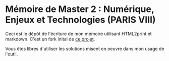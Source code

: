 Mémoire de Master 2 : Numérique, Enjeux et Technologies (PARIS VIII)
============

Ceci est le dépôt de l'écriture de mon mémoire utilisant HTML2print et markdown. C'est un fork inital de [ce projet](http://osp.kitchen/tools/html2print).

Vous êtes libres d'utiliser les solutions misent en oeuvre dans mon usage de l'outil.

